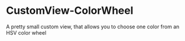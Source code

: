 # CustomView-ColorWheel
A pretty small custom view, that allows you to choose one color from an HSV color wheel
